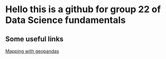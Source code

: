 # Hello this is a github for group 22 of Data Science fundamentals

## Some useful links

[Mapping with geopandas](https://towardsdatascience.com/lets-make-a-map-using-geopandas-pandas-and-matplotlib-to-make-a-chloropleth-map-dddc31c1983d)